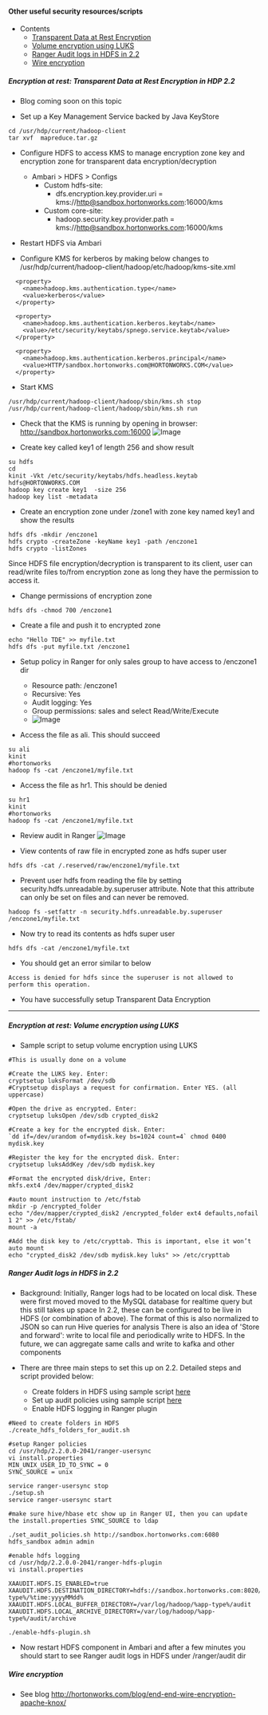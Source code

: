 #### Other useful security resources/scripts

- Contents
  - [Transparent Data at Rest Encryption](https://github.com/abajwa-hw/security-workshops/blob/master/Other-resources.md#encryption-at-rest-transparent-data-at-rest-encryption-in-hdp-22)
  - [Volume encryption using LUKS](https://github.com/abajwa-hw/security-workshops/blob/master/Other-resources.md#encryption-at-rest-volume-encryption-using-luks)
  - [Ranger Audit logs in HDFS in 2.2](https://github.com/abajwa-hw/security-workshops/blob/master/Other-resources.md#ranger-audit-logs-in-hdfs-in-22)
  - [Wire encryption](https://github.com/abajwa-hw/security-workshops/blob/master/Other-resources.md#wire-encryption)
  
##### Encryption at rest: Transparent Data at Rest Encryption in HDP 2.2
- Blog coming soon on this topic

- Set up a Key Management Service backed by Java KeyStore
```
cd /usr/hdp/current/hadoop-client
tar xvf  mapreduce.tar.gz
```
- Configure HDFS to access KMS to manage encryption zone key and encryption zone for transparent data encryption/decryption
  - Ambari > HDFS > Configs 
    - Custom hdfs-site:
      - dfs.encryption.key.provider.uri = kms://http@sandbox.hortonworks.com:16000/kms
    - Custom core-site:
      - hadoop.security.key.provider.path = kms://http@sandbox.hortonworks.com:16000/kms

- Restart HDFS via Ambari

- Configure KMS for kerberos by making below changes to /usr/hdp/current/hadoop-client/hadoop/etc/hadoop/kms-site.xml
```
  <property>
    <name>hadoop.kms.authentication.type</name>
    <value>kerberos</value>
  </property>

  <property>
    <name>hadoop.kms.authentication.kerberos.keytab</name>
    <value>/etc/security/keytabs/spnego.service.keytab</value>
  </property>

  <property>
    <name>hadoop.kms.authentication.kerberos.principal</name>
    <value>HTTP/sandbox.hortonworks.com@HORTONWORKS.COM</value>
  </property>
```

- Start KMS
```
/usr/hdp/current/hadoop-client/hadoop/sbin/kms.sh stop
/usr/hdp/current/hadoop-client/hadoop/sbin/kms.sh run
```
- Check that the KMS is running by opening in browser: http://sandbox.hortonworks.com:16000
![Image](../master/screenshots/KMS.png?raw=true)

- Create key called key1 of length 256 and show result
```
su hdfs
cd
kinit -Vkt /etc/security/keytabs/hdfs.headless.keytab  hdfs@HORTONWORKS.COM
hadoop key create key1  -size 256
hadoop key list -metadata
```

- Create an encryption zone under /zone1 with zone key named key1 and show the results
```
hdfs dfs -mkdir /enczone1
hdfs crypto -createZone -keyName key1 -path /enczone1
hdfs crypto -listZones 
```

Since HDFS file encryption/decryption is transparent to its client, user can read/write files to/from encryption zone as long they have the permission to access it.

- Change permissions of encryption zone
```
hdfs dfs -chmod 700 /enczone1
```

- Create a file and push it to encrypted zone
```
echo "Hello TDE" >> myfile.txt
hdfs dfs -put myfile.txt /enczone1
```
- Setup policy in Ranger for only sales group to have access to /enczone1 dir
  - Resource path: /enczone1
  - Recursive: Yes
  - Audit logging: Yes
  - Group permissions: sales and select Read/Write/Execute
  - ![Image](../master/screenshots/ranger-tde-setup.png?raw=true)

- Access the file as ali. This should succeed
```
su ali
kinit
#hortonworks
hadoop fs -cat /enczone1/myfile.txt
```

- Access the file as hr1. This should be denied
```
su hr1
kinit
#hortonworks
hadoop fs -cat /enczone1/myfile.txt
```

- Review audit in Ranger
![Image](../master/screenshots/ranger-tde-audit.png?raw=true)

- View contents of raw file in encrypted zone as hdfs super user
```
hdfs dfs -cat /.reserved/raw/enczone1/myfile.txt
```


- Prevent user hdfs from reading the file by setting security.hdfs.unreadable.by.superuser attribute. Note that this attribute can only be set on files and can never be removed.
```
hadoop fs -setfattr -n security.hdfs.unreadable.by.superuser /enczone1/myfile.txt
```
- Now try to read its contents as hdfs super user
```
hdfs dfs -cat /enczone1/myfile.txt
```
- You should get an error similar to below
```
Access is denied for hdfs since the superuser is not allowed to perform this operation.
```

- You have successfully setup Transparent Data Encryption

---------------------

##### Encryption at rest: Volume encryption using LUKS 

- Sample script to setup volume encryption using LUKS 
```
#This is usually done on a volume

#Create the LUKS key. Enter: 
cryptsetup luksFormat /dev/sdb
#Cryptsetup displays a request for confirmation. Enter YES. (all uppercase)

#Open the drive as encrypted. Enter:
cryptsetup luksOpen /dev/sdb crypted_disk2

#Create a key for the encrypted disk. Enter:
`dd if=/dev/urandom of=mydisk.key bs=1024 count=4` chmod 0400 mydisk.key

#Register the key for the encrypted disk. Enter:
cryptsetup luksAddKey /dev/sdb mydisk.key

#Format the encrypted disk/drive, Enter:
mkfs.ext4 /dev/mapper/crypted_disk2    

#auto mount instruction to /etc/fstab
mkdir -p /encrypted_folder
echo "/dev/mapper/crypted_disk2 /encrypted_folder ext4 defaults,nofail 1 2" >> /etc/fstab/ 
mount -a

#Add the disk key to /etc/crypttab. This is important, else it won’t auto mount
echo "crypted_disk2 /dev/sdb mydisk.key luks" >> /etc/crypttab
```


##### Ranger Audit logs in HDFS in 2.2

- Background: Initially, Ranger logs had to be located on local disk. These were first moved moved to the MySQL database for realtime query but this still takes up space
In 2.2, these can be configured to be live in HDFS (or combination of above). The format of this is also normalized to JSON so can run Hive queries for analysis
There is also an idea of 'Store and forward': write to local file and periodically write to HDFS. In the future, we can aggregate same calls and write to kafka and other components

- There are three main steps to set this up on 2.2. Detailed steps and script provided below:
  - Create folders in HDFS using sample script [here](https://github.com/abajwa-hw/security-workshops/blob/master/scripts/create_hdfs_folders_for_audit.sh)
  - Set up audit policies using sample script [here](https://github.com/abajwa-hw/security-workshops/blob/master/scripts/set_audit_policies.sh)
  - Enable HDFS logging in Ranger plugin
  
```
#Need to create folders in HDFS 
./create_hdfs_folders_for_audit.sh

#setup Ranger policies
cd /usr/hdp/2.2.0.0-2041/ranger-usersync
vi install.properties
MIN_UNIX_USER_ID_TO_SYNC = 0
SYNC_SOURCE = unix

service ranger-usersync stop
./setup.sh
service ranger-usersync start

#make sure hive/hbase etc show up in Ranger UI, then you can update the install.properties SYNC_SOURCE to ldap

./set_audit_policies.sh http://sandbox.hortonworks.com:6080 hdfs_sandbox admin admin

#enable hdfs logging
cd /usr/hdp/2.2.0.0-2041/ranger-hdfs-plugin
vi install.properties

XAAUDIT.HDFS.IS_ENABLED=true
XAAUDIT.HDFS.DESTINATION_DIRECTORY=hdfs://sandbox.hortonworks.com:8020/ranger/audit/%app-type%/%time:yyyyMMdd%
XAAUDIT.HDFS.LOCAL_BUFFER_DIRECTORY=/var/log/hadoop/%app-type%/audit
XAAUDIT.HDFS.LOCAL_ARCHIVE_DIRECTORY=/var/log/hadoop/%app-type%/audit/archive

./enable-hdfs-plugin.sh
```

- Now restart HDFS component in Ambari and after a few minutes you should start to see Ranger audit logs in HDFS under /ranger/audit dir

##### Wire encryption

- See blog http://hortonworks.com/blog/end-end-wire-encryption-apache-knox/
